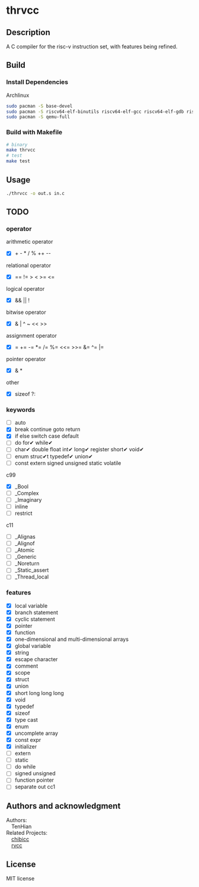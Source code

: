 # thrvcc

## Description

A C compiler for the risc-v instruction set, with features being refined.

## Build

### Install Dependencies

Archlinux

```bash
sudo pacman -S base-devel
sudo pacman -S riscv64-elf-binutils riscv64-elf-gcc riscv64-elf-gdb riscv64-elf-newlib
sudo pacman -S qemu-full
```

### Build with Makefile

```bash
# binary
make thrvcc
# test
make test
```

## Usage

```bash
./thrvcc -o out.s in.c
```

## TODO

### operator

arithmetic operator  

- [x] \+ - * / % ++ --  

relational operator

- [x] == != > < >= <=

logical operator

- [x] && || !

bitwise operator

- [x] & | ^ ~ << >>

assignment operator

- [x] = += -= *= /= %= <<= >>= &= ^= |=

pointer operator

- [x] & *

other

- [x] sizeof ?:

### keywords

- [ ] auto
- [x] break continue goto return
- [x] if else switch case default
- [ ] do for✔ while✔
- [ ] char✔ double float int✔ long✔ register short✔ void✔
- [ ] enum struc✔t typedef✔ union✔
- [ ] const extern signed unsigned static volatile

c99

- [x] _Bool
- [ ] _Complex
- [ ] _Imaginary
- [ ] inline
- [ ] restrict

c11

- [ ] _Alignas
- [ ] _Alignof
- [ ] _Atomic
- [ ] _Generic
- [ ] _Noreturn
- [ ] _Static_assert
- [ ] _Thread_local

### features

- [x] local variable
- [x] branch statement
- [x] cyclic statement
- [x] pointer
- [x] function
- [x] one-dimensional and multi-dimensional arrays
- [x] global variable
- [x] string
- [x] escape character
- [x] comment
- [x] scope
- [x] struct
- [x] union
- [x] short long   long long
- [x] void
- [x] typedef
- [x] sizeof
- [x] type cast
- [x] enum
- [x] uncomplete array
- [x] const expr
- [x] initializer
- [ ] extern
- [ ] static
- [ ] do while
- [ ] signed unsigned
- [ ] function pointer
- [ ] separate out cc1

## Authors and acknowledgment

Authors:  
&ensp;&ensp;TenHian  
Related Projects:  
&ensp;&ensp;[chibicc](https://github.com/rui314/chibicc)  
&ensp;&ensp;[rvcc](https://github.com/sunshaoce/rvcc)  

## License

MIT license